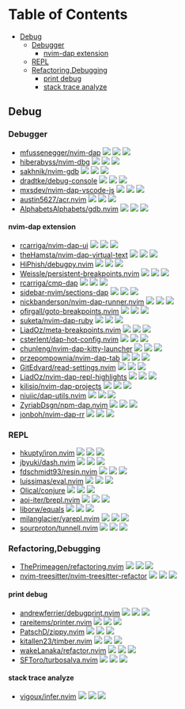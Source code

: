 # Table of Contents

<!-- toc -->

- [Debug](#debug)
  * [Debugger](#debugger)
    + [nvim-dap extension](#nvim-dap-extension)
  * [REPL](#repl)
  * [Refactoring,Debugging](#refactoringdebugging)
    + [print debug](#print-debug)
    + [stack trace analyze](#stack-trace-analyze)

<!-- tocstop -->

## Debug

### Debugger

- [mfussenegger/nvim-dap](https://github.com/mfussenegger/nvim-dap) ![](https://img.shields.io/github/stars/mfussenegger/nvim-dap) ![](https://img.shields.io/github/last-commit/mfussenegger/nvim-dap) ![](https://img.shields.io/github/commit-activity/y/mfussenegger/nvim-dap)
- [hiberabyss/nvim-dbg](https://github.com/hiberabyss/nvim-dbg) ![](https://img.shields.io/github/stars/hiberabyss/nvim-dbg) ![](https://img.shields.io/github/last-commit/hiberabyss/nvim-dbg) ![](https://img.shields.io/github/commit-activity/y/hiberabyss/nvim-dbg)
- [sakhnik/nvim-gdb](https://github.com/sakhnik/nvim-gdb) ![](https://img.shields.io/github/stars/sakhnik/nvim-gdb) ![](https://img.shields.io/github/last-commit/sakhnik/nvim-gdb) ![](https://img.shields.io/github/commit-activity/y/sakhnik/nvim-gdb)
- [dradtke/debug-console](https://github.com/dradtke/debug-console) ![](https://img.shields.io/github/stars/dradtke/debug-console) ![](https://img.shields.io/github/last-commit/dradtke/debug-console) ![](https://img.shields.io/github/commit-activity/y/dradtke/debug-console)
- [mxsdev/nvim-dap-vscode-js](https://github.com/mxsdev/nvim-dap-vscode-js) ![](https://img.shields.io/github/stars/mxsdev/nvim-dap-vscode-js) ![](https://img.shields.io/github/last-commit/mxsdev/nvim-dap-vscode-js) ![](https://img.shields.io/github/commit-activity/y/mxsdev/nvim-dap-vscode-js)
- [austin5627/acr.nvim](https://github.com/austin5627/acr.nvim) ![](https://img.shields.io/github/stars/austin5627/acr.nvim) ![](https://img.shields.io/github/last-commit/austin5627/acr.nvim) ![](https://img.shields.io/github/commit-activity/y/austin5627/acr.nvim)
- [AlphabetsAlphabets/gdb.nvim](https://github.com/AlphabetsAlphabets/gdb.nvim) ![](https://img.shields.io/github/stars/AlphabetsAlphabets/gdb.nvim) ![](https://img.shields.io/github/last-commit/AlphabetsAlphabets/gdb.nvim) ![](https://img.shields.io/github/commit-activity/y/AlphabetsAlphabets/gdb.nvim)

#### nvim-dap extension

- [rcarriga/nvim-dap-ui](https://github.com/rcarriga/nvim-dap-ui) ![](https://img.shields.io/github/stars/rcarriga/nvim-dap-ui) ![](https://img.shields.io/github/last-commit/rcarriga/nvim-dap-ui) ![](https://img.shields.io/github/commit-activity/y/rcarriga/nvim-dap-ui)
- [theHamsta/nvim-dap-virtual-text](https://github.com/theHamsta/nvim-dap-virtual-text) ![](https://img.shields.io/github/stars/theHamsta/nvim-dap-virtual-text) ![](https://img.shields.io/github/last-commit/theHamsta/nvim-dap-virtual-text) ![](https://img.shields.io/github/commit-activity/y/theHamsta/nvim-dap-virtual-text)
- [HiPhish/debugpy.nvim](https://github.com/HiPhish/debugpy.nvim) ![](https://img.shields.io/github/stars/HiPhish/debugpy.nvim) ![](https://img.shields.io/github/last-commit/HiPhish/debugpy.nvim) ![](https://img.shields.io/github/commit-activity/y/HiPhish/debugpy.nvim)
- [Weissle/persistent-breakpoints.nvim](https://github.com/Weissle/persistent-breakpoints.nvim) ![](https://img.shields.io/github/stars/Weissle/persistent-breakpoints.nvim) ![](https://img.shields.io/github/last-commit/Weissle/persistent-breakpoints.nvim) ![](https://img.shields.io/github/commit-activity/y/Weissle/persistent-breakpoints.nvim)
- [rcarriga/cmp-dap](https://github.com/rcarriga/cmp-dap) ![](https://img.shields.io/github/stars/rcarriga/cmp-dap) ![](https://img.shields.io/github/last-commit/rcarriga/cmp-dap) ![](https://img.shields.io/github/commit-activity/y/rcarriga/cmp-dap)
- [sidebar-nvim/sections-dap](https://github.com/sidebar-nvim/sections-dap) ![](https://img.shields.io/github/stars/sidebar-nvim/sections-dap) ![](https://img.shields.io/github/last-commit/sidebar-nvim/sections-dap) ![](https://img.shields.io/github/commit-activity/y/sidebar-nvim/sections-dap)
- [nickbanderson/nvim-dap-runner.nvim](https://github.com/nickbanderson/nvim-dap-runner.nvim) ![](https://img.shields.io/github/stars/nickbanderson/nvim-dap-runner.nvim) ![](https://img.shields.io/github/last-commit/nickbanderson/nvim-dap-runner.nvim) ![](https://img.shields.io/github/commit-activity/y/nickbanderson/nvim-dap-runner.nvim)
- [ofirgall/goto-breakpoints.nvim](https://github.com/ofirgall/goto-breakpoints.nvim) ![](https://img.shields.io/github/stars/ofirgall/goto-breakpoints.nvim) ![](https://img.shields.io/github/last-commit/ofirgall/goto-breakpoints.nvim) ![](https://img.shields.io/github/commit-activity/y/ofirgall/goto-breakpoints.nvim)
- [suketa/nvim-dap-ruby](https://github.com/suketa/nvim-dap-ruby) ![](https://img.shields.io/github/stars/suketa/nvim-dap-ruby) ![](https://img.shields.io/github/last-commit/suketa/nvim-dap-ruby) ![](https://img.shields.io/github/commit-activity/y/suketa/nvim-dap-ruby)
- [LiadOz/meta-breakpoints.nvim](https://github.com/LiadOz/meta-breakpoints.nvim) ![](https://img.shields.io/github/stars/LiadOz/meta-breakpoints.nvim) ![](https://img.shields.io/github/last-commit/LiadOz/meta-breakpoints.nvim) ![](https://img.shields.io/github/commit-activity/y/LiadOz/meta-breakpoints.nvim)
- [csterlent/dap-hot-config.nvim](https://github.com/csterlent/dap-hot-config.nvim) ![](https://img.shields.io/github/stars/csterlent/dap-hot-config.nvim) ![](https://img.shields.io/github/last-commit/csterlent/dap-hot-config.nvim) ![](https://img.shields.io/github/commit-activity/y/csterlent/dap-hot-config.nvim)
- [chunleng/nvim-dap-kitty-launcher](https://github.com/chunleng/nvim-dap-kitty-launcher) ![](https://img.shields.io/github/stars/chunleng/nvim-dap-kitty-launcher) ![](https://img.shields.io/github/last-commit/chunleng/nvim-dap-kitty-launcher) ![](https://img.shields.io/github/commit-activity/y/chunleng/nvim-dap-kitty-launcher)
- [przepompownia/nvim-dap-tab](https://github.com/przepompownia/nvim-dap-tab) ![](https://img.shields.io/github/stars/przepompownia/nvim-dap-tab) ![](https://img.shields.io/github/last-commit/przepompownia/nvim-dap-tab) ![](https://img.shields.io/github/commit-activity/y/przepompownia/nvim-dap-tab)
- [GitEdvard/read-settings.nvim](https://github.com/GitEdvard/read-settings.nvim) ![](https://img.shields.io/github/stars/GitEdvard/read-settings.nvim) ![](https://img.shields.io/github/last-commit/GitEdvard/read-settings.nvim) ![](https://img.shields.io/github/commit-activity/y/GitEdvard/read-settings.nvim)
- [LiadOz/nvim-dap-repl-highlights](https://github.com/LiadOz/nvim-dap-repl-highlights) ![](https://img.shields.io/github/stars/LiadOz/nvim-dap-repl-highlights) ![](https://img.shields.io/github/last-commit/LiadOz/nvim-dap-repl-highlights) ![](https://img.shields.io/github/commit-activity/y/LiadOz/nvim-dap-repl-highlights)
- [kilisio/nvim-dap-projects](https://github.com/kilisio/nvim-dap-projects) ![](https://img.shields.io/github/stars/kilisio/nvim-dap-projects) ![](https://img.shields.io/github/last-commit/kilisio/nvim-dap-projects) ![](https://img.shields.io/github/commit-activity/y/kilisio/nvim-dap-projects)
- [niuiic/dap-utils.nvim](https://github.com/niuiic/dap-utils.nvim) ![](https://img.shields.io/github/stars/niuiic/dap-utils.nvim) ![](https://img.shields.io/github/last-commit/niuiic/dap-utils.nvim) ![](https://img.shields.io/github/commit-activity/y/niuiic/dap-utils.nvim)
- [ZyriabDsgn/npm-dap.nvim](https://github.com/ZyriabDsgn/npm-dap.nvim) ![](https://img.shields.io/github/stars/ZyriabDsgn/npm-dap.nvim) ![](https://img.shields.io/github/last-commit/ZyriabDsgn/npm-dap.nvim) ![](https://img.shields.io/github/commit-activity/y/ZyriabDsgn/npm-dap.nvim)
- [jonboh/nvim-dap-rr](https://github.com/jonboh/nvim-dap-rr) ![](https://img.shields.io/github/stars/jonboh/nvim-dap-rr) ![](https://img.shields.io/github/last-commit/jonboh/nvim-dap-rr) ![](https://img.shields.io/github/commit-activity/y/jonboh/nvim-dap-rr)

### REPL

- [hkupty/iron.nvim](https://github.com/hkupty/iron.nvim) ![](https://img.shields.io/github/stars/hkupty/iron.nvim) ![](https://img.shields.io/github/last-commit/hkupty/iron.nvim) ![](https://img.shields.io/github/commit-activity/y/hkupty/iron.nvim)
- [jbyuki/dash.nvim](https://github.com/jbyuki/dash.nvim) ![](https://img.shields.io/github/stars/jbyuki/dash.nvim) ![](https://img.shields.io/github/last-commit/jbyuki/dash.nvim) ![](https://img.shields.io/github/commit-activity/y/jbyuki/dash.nvim)
- [fdschmidt93/resin.nvim](https://github.com/fdschmidt93/resin.nvim) ![](https://img.shields.io/github/stars/fdschmidt93/resin.nvim) ![](https://img.shields.io/github/last-commit/fdschmidt93/resin.nvim) ![](https://img.shields.io/github/commit-activity/y/fdschmidt93/resin.nvim)
- [luissimas/eval.nvim](https://github.com/luissimas/eval.nvim) ![](https://img.shields.io/github/stars/luissimas/eval.nvim) ![](https://img.shields.io/github/last-commit/luissimas/eval.nvim) ![](https://img.shields.io/github/commit-activity/y/luissimas/eval.nvim)
- [Olical/conjure](https://github.com/Olical/conjure) ![](https://img.shields.io/github/stars/Olical/conjure) ![](https://img.shields.io/github/last-commit/Olical/conjure) ![](https://img.shields.io/github/commit-activity/y/Olical/conjure)
- [aoi-iter/brepl.nvim](https://github.com/aoi-iter/brepl.nvim) ![](https://img.shields.io/github/stars/aoi-iter/brepl.nvim) ![](https://img.shields.io/github/last-commit/aoi-iter/brepl.nvim) ![](https://img.shields.io/github/commit-activity/y/aoi-iter/brepl.nvim)
- [liborw/equals](https://github.com/liborw/equals) ![](https://img.shields.io/github/stars/liborw/equals) ![](https://img.shields.io/github/last-commit/liborw/equals) ![](https://img.shields.io/github/commit-activity/y/liborw/equals)
- [milanglacier/yarepl.nvim](https://github.com/milanglacier/yarepl.nvim) ![](https://img.shields.io/github/stars/milanglacier/yarepl.nvim) ![](https://img.shields.io/github/last-commit/milanglacier/yarepl.nvim) ![](https://img.shields.io/github/commit-activity/y/milanglacier/yarepl.nvim)
- [sourproton/tunnell.nvim](https://github.com/sourproton/tunnell.nvim) ![](https://img.shields.io/github/stars/sourproton/tunnell.nvim) ![](https://img.shields.io/github/last-commit/sourproton/tunnell.nvim) ![](https://img.shields.io/github/commit-activity/y/sourproton/tunnell.nvim)

### Refactoring,Debugging

- [ThePrimeagen/refactoring.nvim](https://github.com/ThePrimeagen/refactoring.nvim) ![](https://img.shields.io/github/stars/ThePrimeagen/refactoring.nvim) ![](https://img.shields.io/github/last-commit/ThePrimeagen/refactoring.nvim) ![](https://img.shields.io/github/commit-activity/y/ThePrimeagen/refactoring.nvim)
- [nvim-treesitter/nvim-treesitter-refactor](https://github.com/nvim-treesitter/nvim-treesitter-refactor) ![](https://img.shields.io/github/stars/nvim-treesitter/nvim-treesitter-refactor) ![](https://img.shields.io/github/last-commit/nvim-treesitter/nvim-treesitter-refactor) ![](https://img.shields.io/github/commit-activity/y/nvim-treesitter/nvim-treesitter-refactor)

#### print debug

- [andrewferrier/debugprint.nvim](https://github.com/andrewferrier/debugprint.nvim) ![](https://img.shields.io/github/stars/andrewferrier/debugprint.nvim) ![](https://img.shields.io/github/last-commit/andrewferrier/debugprint.nvim) ![](https://img.shields.io/github/commit-activity/y/andrewferrier/debugprint.nvim)
- [rareitems/printer.nvim](https://github.com/rareitems/printer.nvim) ![](https://img.shields.io/github/stars/rareitems/printer.nvim) ![](https://img.shields.io/github/last-commit/rareitems/printer.nvim) ![](https://img.shields.io/github/commit-activity/y/rareitems/printer.nvim)
- [PatschD/zippy.nvim](https://github.com/PatschD/zippy.nvim) ![](https://img.shields.io/github/stars/PatschD/zippy.nvim) ![](https://img.shields.io/github/last-commit/PatschD/zippy.nvim) ![](https://img.shields.io/github/commit-activity/y/PatschD/zippy.nvim)
- [kitallen23/timber.nvim](https://github.com/kitallen23/timber.nvim) ![](https://img.shields.io/github/stars/kitallen23/timber.nvim) ![](https://img.shields.io/github/last-commit/kitallen23/timber.nvim) ![](https://img.shields.io/github/commit-activity/y/kitallen23/timber.nvim)
- [wakeLanaka/refactor.nvim](https://github.com/wakeLanaka/refactor.nvim) ![](https://img.shields.io/github/stars/wakeLanaka/refactor.nvim) ![](https://img.shields.io/github/last-commit/wakeLanaka/refactor.nvim) ![](https://img.shields.io/github/commit-activity/y/wakeLanaka/refactor.nvim)
- [SFToro/turbosalva.nvim](https://github.com/SFToro/turbosalva.nvim) ![](https://img.shields.io/github/stars/SFToro/turbosalva.nvim) ![](https://img.shields.io/github/last-commit/SFToro/turbosalva.nvim) ![](https://img.shields.io/github/commit-activity/y/SFToro/turbosalva.nvim)

#### stack trace analyze

- [vigoux/infer.nvim](https://github.com/vigoux/infer.nvim) ![](https://img.shields.io/github/stars/vigoux/infer.nvim) ![](https://img.shields.io/github/last-commit/vigoux/infer.nvim) ![](https://img.shields.io/github/commit-activity/y/vigoux/infer.nvim)
